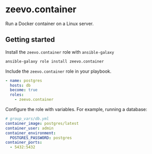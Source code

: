 # zeevo.container

Run a Docker container on a Linux server.

## Getting started

Install the `zeevo.container` role with `ansible-galaxy`

```bash
ansible-galaxy role install zeevo.container
```

Include the `zeevo.container` role in your playbook.

```yml
- name: postgres
  hosts: db
  become: true
  roles:
    - zeevo.container
```

Configure the role with variables. For example, running a database:

```yml
# group_vars/db.yml
container_image: postgres/latest
container_user: admin
container_environment:
  POSTGRES_PASSWORD: postgres
container_ports:
  - 5432:5432
```
